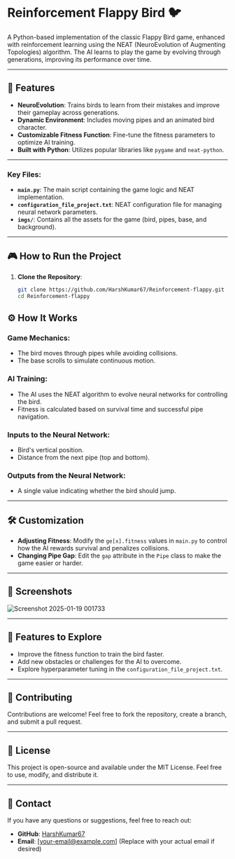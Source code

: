 # Reinforcement Flappy Bird 🐦

A Python-based implementation of the classic Flappy Bird game, enhanced with reinforcement learning using the NEAT (NeuroEvolution of Augmenting Topologies) algorithm. The AI learns to play the game by evolving through generations, improving its performance over time.

---

## 🚀 Features
- **NeuroEvolution**: Trains birds to learn from their mistakes and improve their gameplay across generations.
- **Dynamic Environment**: Includes moving pipes and an animated bird character.
- **Customizable Fitness Function**: Fine-tune the fitness parameters to optimize AI training.
- **Built with Python**: Utilizes popular libraries like `pygame` and `neat-python`.

---

### Key Files:
- **`main.py`**: The main script containing the game logic and NEAT implementation.
- **`configuration_file_project.txt`**: NEAT configuration file for managing neural network parameters.
- **`imgs/`**: Contains all the assets for the game (bird, pipes, base, and background).

---

## 🎮 How to Run the Project
1. **Clone the Repository**:
   ```bash
   git clone https://github.com/HarshKumar67/Reinforcement-flappy.git
   cd Reinforcement-flappy

## ⚙️ How It Works

### Game Mechanics:
- The bird moves through pipes while avoiding collisions.
- The base scrolls to simulate continuous motion.

### AI Training:
- The AI uses the NEAT algorithm to evolve neural networks for controlling the bird.
- Fitness is calculated based on survival time and successful pipe navigation.

### Inputs to the Neural Network:
- Bird's vertical position.
- Distance from the next pipe (top and bottom).

### Outputs from the Neural Network:
- A single value indicating whether the bird should jump.

---

## 🛠️ Customization
- **Adjusting Fitness**: Modify the `ge[x].fitness` values in `main.py` to control how the AI rewards survival and penalizes collisions.
- **Changing Pipe Gap**: Edit the `gap` attribute in the `Pipe` class to make the game easier or harder.

---

## 📸 Screenshots

![Screenshot 2025-01-19 001733](https://github.com/user-attachments/assets/86ba3052-ea3d-4a0f-a6a1-9430a51d016a)

---

## 🌟 Features to Explore
- Improve the fitness function to train the bird faster.
- Add new obstacles or challenges for the AI to overcome.
- Explore hyperparameter tuning in the `configuration_file_project.txt`.

---

## 🤝 Contributing
Contributions are welcome! Feel free to fork the repository, create a branch, and submit a pull request.

---

## 📝 License
This project is open-source and available under the MIT License. Feel free to use, modify, and distribute it.

---

## 📧 Contact
If you have any questions or suggestions, feel free to reach out:

- **GitHub**: [HarshKumar67](https://github.com/HarshKumar67)
- **Email**: [your-email@example.com] (Replace with your actual email if desired)
